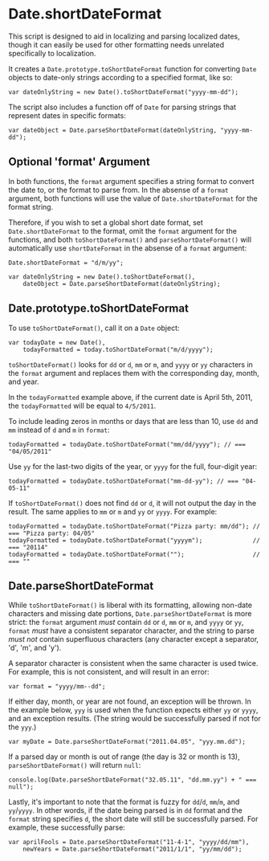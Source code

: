 Date.shortDateFormat
===================

This script is designed to aid in localizing and parsing localized dates, though it can easily be used for other 
formatting needs unrelated specifically to localization.

It creates a `Date.prototype.toShortDateFormat` function for converting `Date` objects to date-only strings according to
a specified format, like so:

    var dateOnlyString = new Date().toShortDateFormat("yyyy-mm-dd");
    
The script also includes a function off of `Date` for parsing strings that represent dates in specific formats:

    var dateObject = Date.parseShortDateFormat(dateOnlyString, "yyyy-mm-dd");
    
 
Optional 'format' Argument
--------------------------------    
    
In both functions, the `format` argument specifies a string format to convert the date to, or the format to parse from.
In the absense of a `format` argument, both functions will use the value of `Date.shortDateFormat` for the format string.

Therefore, if you wish to set a global short date format, set `Date.shortDateFormat` to the format, omit the
`format` argument for the functions, and both `toShortDateFormat()` and `parseShortDateFormat()` will automatically use 
`shortDateFormat` in the absense of a `format` argument:

    Date.shortDateFormat = "d/m/yy";
    
    var dateOnlyString = new Date().toShortDateFormat(),
        dateObject = Date.parseShortDateFormat(dateOnlyString);

Date.prototype.toShortDateFormat
----------------------------------

To use `toShortDateFormat()`, call it on a `Date` object:

    var todayDate = new Date(),
        todayFormatted = today.toShortDateFormat("m/d/yyyy");
    
`toShortDateFormat()` looks for `dd` or `d`, `mm` or `m`, and `yyyy` or `yy` characters in the `format` argument and
replaces them with the corresponding day, month, and year.

In the `todayFormatted` example above, if the current date is April 5th, 2011, the `todayFormatted` will be equal to
`4/5/2011`.

To include leading zeros in months or days that are less than 10, use `dd` and `mm` instead of `d` and `m` in `format`:

    todayFormatted = todayDate.toShortDateFormat("mm/dd/yyyy"); // === "04/05/2011"
    
Use `yy` for the last-two digits of the year, or `yyyy` for the full, four-digit year:

    todayFormatted = todayDate.toShortDateFormat("mm-dd-yy"); // === "04-05-11"
    
If `toShortDateFormat()` does not find `dd` or `d`, it will not output the day in the result. The same applies to `mm`
or `m` and `yy` or `yyyy`. For example:

    todayFormatted = todayDate.toShortDateFormat("Pizza party: mm/dd"); // === "Pizza party: 04/05"
    todayFormatted = todayDate.toShortDateFormat("yyyym");              // === "20114"
    todayFormatted = todayDate.toShortDateFormat("");                   // === ""
    
    
Date.parseShortDateFormat
-------------------------

While `toShortDateFormat()` is liberal with its formatting, allowing non-date characters and missing date portions, 
`Date.parseShortDateFormat` is more strict: the `format` argument *must* contain `dd` or `d`, `mm` or `m`, and `yyyy` or
`yy`, `format` *must* have a consistent separator character, and the string to parse *must not* contain superfluous
characters (any character except a separator, 'd', 'm', and 'y').

A separator character is consistent when the same character is used twice. For example, this is not consistent, and will
result in an error:

    var format = "yyyy/mm--dd";
    
If either day, month, or year are not found, an exception will be thrown. In the example below, `yyy` is used when the
function expects either `yy` or `yyyy`, and an exception results. (The string would be successfully parsed if not for
the `yyy`.)

    var myDate = Date.parseShortDateFormat("2011.04.05", "yyy.mm.dd");

If a parsed day or month is out of range (the day is 32 or month is 13), `parseShortDateFormat()` will return `null`:

    console.log(Date.parseShortDateFormat("32.05.11", "dd.mm.yy") + " === null");
    
Lastly, it's important to note that the format is fuzzy for `dd`/`d`, `mm`/`m`, and `yy`/`yyyy`. In other words, if 
the date being parsed is in `dd` format and the `format` string specifies `d`, the short date will still be successfully
parsed. For example, these successfully parse: 

    var aprilFools = Date.parseShortDateFormat("11-4-1", "yyyy/dd/mm"),
        newYears = Date.parseShortDateFormat("2011/1/1", "yy/mm/dd");